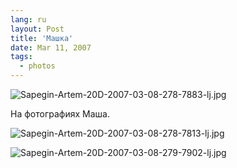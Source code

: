 ```yaml
---
lang: ru
layout: Post
title: 'Машка'
date: Mar 11, 2007
tags:
  - photos
---
```


![Sapegin-Artem-20D-2007-03-08-278-7883-lj.jpg](upload://Sapegin-Artem-20D-2007-03-08-278-7883-lj.jpg)

На фотографиях Маша.

<!--more-->

![Sapegin-Artem-20D-2007-03-08-278-7813-lj.jpg](upload://Sapegin-Artem-20D-2007-03-08-278-7813-lj.jpg)

![Sapegin-Artem-20D-2007-03-08-279-7902-lj.jpg](upload://Sapegin-Artem-20D-2007-03-08-279-7902-lj.jpg)
